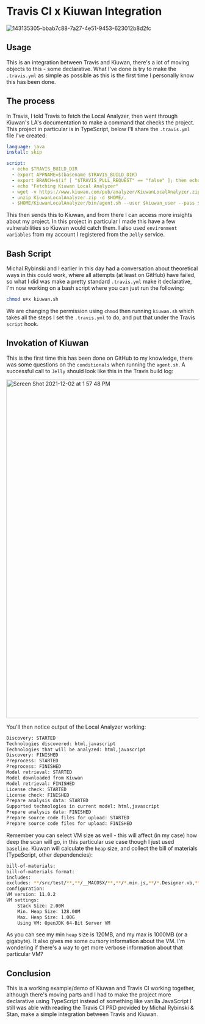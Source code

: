 # Travis CI x Kiuwan Integration 

![143135305-bbab7c88-7a27-4e51-9453-623012b8d2fc](https://user-images.githubusercontent.com/20936398/144514977-2e359cda-1528-4eb4-a24f-5f61f1926c86.png)


## Usage

This is an integration between Travis and Kiuwan, there's a lot of moving objects to this - some declarative. What I've done is try to make the `.travis.yml` as simple as possible as this is the first time I personally know this has been done.

## The process

In Travis, I told Travis to fetch the Local Analyzer, then went through Kiuwan's LA's documentation to make a command that checks the project. This project in particular is in TypeScript, below I'll share the `.travis.yml` file I've created: 

```yaml
language: java
install: skip

script:
  - echo $TRAVIS_BUILD_DIR
  - export APPNAME=$(basename $TRAVIS_BUILD_DIR)
  - export BRANCH=$(if [ "$TRAVIS_PULL_REQUEST" == "false" ]; then echo $TRAVIS_BRANCH; else echo $TRAVIS_PULL_REQUEST_BRANCH; fi)
  - echo "Fetching Kiuwan Local Analyzer"
  - wget -v https://www.kiuwan.com/pub/analyzer/KiuwanLocalAnalyzer.zip
  - unzip KiuwanLocalAnalyzer.zip -d $HOME/.
  - $HOME/KiuwanLocalAnalyzer/bin/agent.sh --user $kiuwan_user --pass $kiuwan_password -s $TRAVIS_BUILD_DIR -n $APPNAME -l $TRAVIS_BUILD_ID -c
  ```
  
This then sends this to Kiuwan, and from there I can access more insights about my project. In this project in particular I made this have a few vulnerabilities so Kiuwan would catch them. I also used `environment variables` from my account I registered from the `Jelly` service. 

## Bash Script 

Michal Rybinski and I earlier in this day had a conversation about theoretical ways in this could work, where all attempts (at least on GitHub) have failed, so what I did was make a pretty standard `.travis.yml` make it declarative, I'm now working on a bash script where you can just run the following:

```bash
chmod u+x kiuwan.sh
```
We are changing the permission using `chmod` then running `kiuwan.sh` which takes all the steps I set the `.travis.yml` to do, and put that under the Travis `script` hook.

## Invokation of Kiuwan 

This is the first time this has been done on GitHub to my knowledge, there was some questions on the `conditionals` when running the `agent.sh`. A successful call to `Jelly` should look like this in the Travis build log:

<img width="884" alt="Screen Shot 2021-12-02 at 1 57 48 PM" src="https://user-images.githubusercontent.com/20936398/144639897-a955fdd7-0f64-49ae-a986-b3e608d67d24.png">

You'll then notice output of the Local Analyzer working: 

```bash
Discovery: STARTED
Technologies discovered: html,javascript
Technologies that will be analyzed: html,javascript
Discovery: FINISHED
Preprocess: STARTED
Preprocess: FINISHED
Model retrieval: STARTED
Model downloaded from Kiuwan
Model retrieval: FINISHED
License check: STARTED
License check: FINISHED
Prepare analysis data: STARTED
Supported technologies in current model: html,javascript
Prepare analysis data: FINISHED
Prepare source code files for upload: STARTED
Prepare source code files for upload: FINISHED
```

Remember you can select VM size as well - this will affect (in my case) how deep the scan will go, in this particular use case though I just used `baseline`. Kiuwan will calculate the `heap` size, and collect the bill of materials (TypeScript, other dependencies): 

```bash
bill-of-materials: 
bill-of-materials format: 
includes: 
excludes: **/src/test/**,**/__MACOSX/**,**/*.min.js,**/*.Designer.vb,**/*.designer.vb,**/*Reference.vb,**/*Service.vb,**/*Silverlight.vb,**/*.Designer.cs,**/*.designer.cs,**/*Reference.cs,**/*Service.cs,**/*Silverlight.cs,**/.*,**/Pods/BuildHeaders/**/*.h,**/Pods/Headers/**/*.h,**/node_modules/**,**/bower_components/**,**/target/**,**/bin/**,**/obj/**,**/dist/**,**/lib/**
configuration: 
VM version: 11.0.2
VM settings:
    Stack Size: 2.00M
    Min. Heap Size: 128.00M
    Max. Heap Size: 1.00G
    Using VM: OpenJDK 64-Bit Server VM
 ```

As you can see my min `heap` size is 120MB, and my max is 1000MB (or a gigabyte). It also gives me some cursory information about the VM. I'm wondering if there's a way to get more verbose information about that particular VM?

## Conclusion 

This is a working example/demo of Kiuwan and Travis CI working together, although there's moving parts and I had to make the project more declarative using TypeScript instead of something like vanilla JavaScript I still was able with reading the Travis CI PRD provided by Michal Rybinski & Stan, make a simple integration between Travis and Kiuwan.

